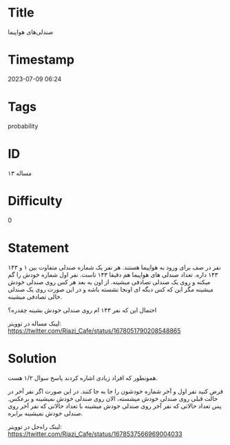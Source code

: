 # Title
صندلی‌های هواپیما
# Timestamp
2023-07-09 06:24
# Tags
probability
# ID
مساله ۱۳
# Difficulty
0
# Statement
۱۴۳ نفر در صف برای ورود به هواپیما هستند. هر نفر یک شماره صندلی متفاوت بین ۱ و ۱۴۳ داره. تعداد صندلی های هواپیما هم دقیقا ۱۴۳ تاست. نفر اول شماره خودش را گم میکنه و روی یک صندلی تصادفی میشینه. از اون به بعد هر کس روی صندلی خودش میشینه مگر این که کس دیگه ای اونجا نشسته باشه و در این صورت روی یک صندلی خالی تصادفی میشینه.

احتمال این که نفر ۱۴۳ ام روی صندلی خودش بشینه چقدره؟

لینک مساله در توویتر: https://twitter.com/Riazi_Cafe/status/1678051790208548865

# Solution

همونطور که افراد زیادی اشاره کردند پاسخ سوال ۱/۲ هست.

فرض کنید نفر اول و آخر شماره خودشون را جا به جا کنند. در این صورت اگر نفر آخر در حالت قبلی روی صندلی خودش میشسته، الان روی صندلی خودش نمیشینه و برعکس. پس تعداد حالاتی که نفر آخر روی صندلی خودش میشینه با تعداد حالاتی که نفر آخر روی صندلی خودش نمیشینه برابره.

لینک راه‌حل در توویتر: https://twitter.com/Riazi_Cafe/status/1678537566969004033
